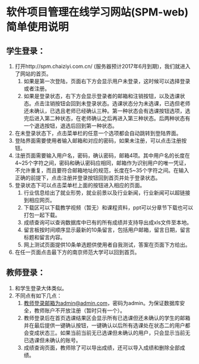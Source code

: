 # 软件项目管理在线学习网站(SPM-web)简单使用说明

## 学生登录：
1. 打开http://spm.chaiziyi.com.cn/ (服务器预计2017年6月到期)，我们就进入了网站的首页。
	1. 如果是第一次登陆，页面右下方会显示用户未登录，这时候可以选择登录或者注册。
	2. 如果是登录状态，右下方会显示登录者的邮箱和注销按钮，以及选课状态。点击注销按钮会回到未登录状态。选课状态分为未选课，已选但老师还未确认，已选且老师已经确认三种。第一种状态会有选课按钮选项，选完后进入第二种状态，在老师确认之后再进入第三种状态。后两种状态有一个退选按钮，退选后回到第一种状态。
2. 在未登录状态下，点击菜单栏的任意一个选项都会自动跳转到登陆界面。
3. 登陆界面需要使用者输入邮箱和对应的密码，如果未注册，可以点击注册按钮。
4. 注册页面需要输入用户名，密码，确认密码，邮箱4项。其中用户名的长度在4~25个字符之间，密码和确认密码应相同，邮箱作为识别用户的唯一凭证，不允许重复，而且要符合邮箱地址的规范，长度在5~35个字符之间。在输入正确的前提下，点击注册并登录按钮回到首页并处于登录状态。
5. 登录状态下可以点击菜单栏上面的按钮进入相应的页面。
	1. 行业信息给出了就业形势，就业前景以及行业新闻，行业新闻可以超链接到相应网页。
	2. 下载区可以下载教学视频（暂无）和课程资料，ppt可以分章节下载也可以打包一起下载。
	3. 成绩查询可以查询数据库中已有的所有成绩并支持导出成xls文件至本地。
	4. 留言板按时间顺序显示最新的10条留言，包括用户邮箱，留言日期，留言标题和留言内容。
	5. 网上测试页面提供10条单选题供使用者自我测试，答案在页面下方给出。
6. 在任一页面点击最下方的南京师范大学可以回到首页。

## 教师登录：
1. 和学生登录大体类似。
2. 不同点有如下几点：
	1. 教师登录邮箱为admin@admin.com，密码为admin。为保证数据库安全，教师账户不开放注册（暂时只有一个）。
	2. 教师登录后在首页选课结果区会显示所有已选课但还未确认的学生的邮箱并在最后提供一键确认按钮，一键确认以后所有选课处在状态二的用户都会变成状态三。如果当前当前无已选课但未确认的用户，只会显示当前无已选课但未确认的账号。
	3. 成绩查询页面，教师除了可以导出成绩，还可以导入成绩和删除全部成绩。
